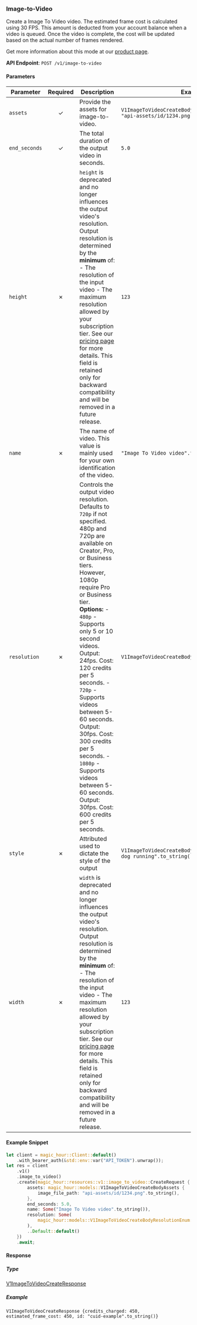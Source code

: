 
### Image-to-Video <a name="create"></a>

Create a Image To Video video. The estimated frame cost is calculated using 30 FPS. This amount is deducted from your account balance when a video is queued. Once the video is complete, the cost will be updated based on the actual number of frames rendered.
  
Get more information about this mode at our [product page](https://magichour.ai/products/image-to-video).
  

**API Endpoint**: `POST /v1/image-to-video`

#### Parameters

| Parameter | Required | Description | Example |
|-----------|:--------:|-------------|--------|
| `assets` | ✓ | Provide the assets for image-to-video. | `V1ImageToVideoCreateBodyAssets {image_file_path: "api-assets/id/1234.png".to_string()}` |
| `end_seconds` | ✓ | The total duration of the output video in seconds. | `5.0` |
| `height` | ✗ | `height` is deprecated and no longer influences the output video's resolution.  Output resolution is determined by the **minimum** of: - The resolution of the input video - The maximum resolution allowed by your subscription tier. See our [pricing page](https://magichour.ai/pricing) for more details.  This field is retained only for backward compatibility and will be removed in a future release. | `123` |
| `name` | ✗ | The name of video. This value is mainly used for your own identification of the video. | `"Image To Video video".to_string()` |
| `resolution` | ✗ | Controls the output video resolution. Defaults to `720p` if not specified.  480p and 720p are available on Creator, Pro, or Business tiers. However, 1080p require Pro or Business tier.  **Options:** - `480p` - Supports only 5 or 10 second videos. Output: 24fps. Cost: 120 credits per 5 seconds. - `720p` - Supports videos between 5-60 seconds. Output: 30fps. Cost: 300 credits per 5 seconds. - `1080p` - Supports videos between 5-60 seconds. Output: 30fps. Cost: 600 credits per 5 seconds. | `V1ImageToVideoCreateBodyResolutionEnum::Enum720p` |
| `style` | ✗ | Attributed used to dictate the style of the output | `V1ImageToVideoCreateBodyStyle {prompt: Some("a dog running".to_string()), ..Default::default()}` |
| `width` | ✗ | `width` is deprecated and no longer influences the output video's resolution.  Output resolution is determined by the **minimum** of: - The resolution of the input video - The maximum resolution allowed by your subscription tier. See our [pricing page](https://magichour.ai/pricing) for more details.  This field is retained only for backward compatibility and will be removed in a future release. | `123` |

#### Example Snippet

```rust
let client = magic_hour::Client::default()
    .with_bearer_auth(&std::env::var("API_TOKEN").unwrap());
let res = client
    .v1()
    .image_to_video()
    .create(magic_hour::resources::v1::image_to_video::CreateRequest {
        assets: magic_hour::models::V1ImageToVideoCreateBodyAssets {
            image_file_path: "api-assets/id/1234.png".to_string(),
        },
        end_seconds: 5.0,
        name: Some("Image To Video video".to_string()),
        resolution: Some(
            magic_hour::models::V1ImageToVideoCreateBodyResolutionEnum::Enum720p,
        ),
        ..Default::default()
    })
    .await;
```

#### Response

##### Type
[V1ImageToVideoCreateResponse](/src/models/v1_image_to_video_create_response.rs)

##### Example
`V1ImageToVideoCreateResponse {credits_charged: 450, estimated_frame_cost: 450, id: "cuid-example".to_string()}`
